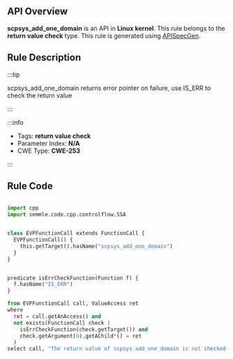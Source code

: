 ---
---


## API Overview
**scpsys_add_one_domain** is an API in **Linux kernel**. This rule belongs to the **return value check** type. This rule is generated using [APISpecGen](../../tools/APISpecGen).
## Rule Description

:::tip

scpsys_add_one_domain returns error pointer on failure, use IS_ERR to check the return value

:::

:::info

- Tags: **return value check**
- Parameter Index: **N/A**
- CWE Type: **CWE-253**

:::

## Rule Code
```python

import cpp
import semmle.code.cpp.controlflow.SSA


class EVPFunctionCall extends FunctionCall {
  EVPFunctionCall() {
    this.getTarget().hasName("scpsys_add_one_domain")
  }
}


predicate isErrCheckFunction(Function f) {
  f.hasName("IS_ERR") 
}

from EVPFunctionCall call, ValueAccess ret
where
  ret = call.getAnAccess() and
  not exists(FunctionCall check |
    isErrCheckFunction(check.getTarget()) and
    check.getArgument(0).getAChild*() = ret
  )
select call, "The return value of scpsys_add_one_domain is not checked with IS_ERR."
    
```